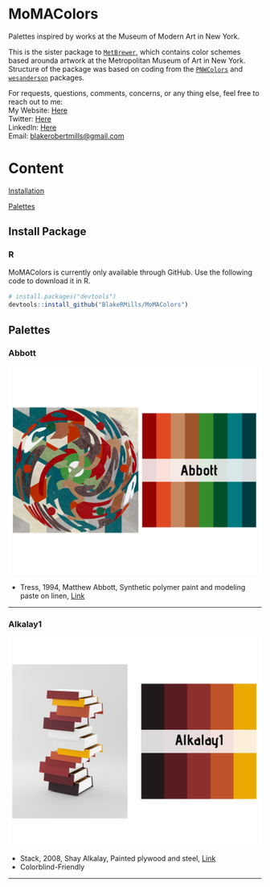 # MoMAColors
Palettes inspired by works at the Museum of Modern Art in New York.

This is the sister package to [`MetBrewer`](https://github.com/BlakeRMills/MetBrewer), which contains color schemes based arounda artwork at the Metropolitan Museum of Art in New York. 
Structure of the package was based on coding from the [`PNWColors`](https://github.com/jakelawlor/PNWColors) and [`wesanderson`](https://github.com/karthik/wesanderson) packages.

For requests, questions, comments, concerns, or any thing else, feel free to reach out to me:<br />
My Website: [Here](https://www.blakerobertmills.com)<br /> Twitter: [Here](https://twitter.com/BlakeRobMills)<br /> LinkedIn: [Here](https://www.linkedin.com/in/blake-m-79a74513a/) <br />Email: blakerobertmills@gmail.com

# Content
[Installation](#install-package)

[Palettes](#palettes)

## Install Package
### R
MoMAColors is currently only available through GitHub. Use the following code to download it in R. 

```r
# install.packages("devtools")
devtools::install_github("BlakeRMills/MoMAColors")
```
## Palettes

### Abbott 
![Abbott](https://github.com/BlakeRMills/MoMAColors/blob/main/PackageImages/Palettes/Abbott.png)
- Tress, 1994, Matthew Abbott, Synthetic polymer paint and modeling paste on linen, [Link](https://www.moma.org/collection/works/79703?artist_id=7388&page=1&sov_referrer=artist)
***


### Alkalay1 
![Alkalay1](https://github.com/BlakeRMills/MoMAColors/blob/main/PackageImages/Palettes/Alkalay1.png)
- Stack, 2008, Shay Alkalay, Painted plywood and steel, [Link](https://www.moma.org/collection/works/126819?artist_id=36511&page=1&sov_referrer=artist)
- Colorblind-Friendly
***
